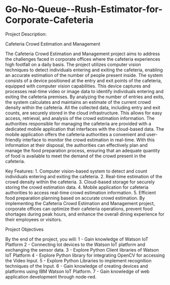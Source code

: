 # Go-No-Queue--Rush-Estimator-for-Corporate-Cafeteria

Project Description: 

Cafeteria Crowd Estimation and Management

The Cafeteria Crowd Estimation and Management project aims to address the challenges faced in corporate offices where the cafeteria experiences high footfall on a daily basis. The project utilizes computer vision techniques to detect individuals entering and exiting the cafeteria, enabling an accurate estimation of the number of people present inside.
The system consists of a device positioned at the entry and exit points of the cafeteria, equipped with computer vision capabilities. This device captures and processes real-time video or image data to identify individuals entering and exiting the cafeteria premises. By analyzing the number of entries and exits, the system calculates and maintains an estimate of the current crowd density within the cafeteria.
All the collected data, including entry and exit counts, are securely stored in the cloud infrastructure. This allows for easy access, retrieval, and analysis of the crowd estimation information. The authorities responsible for managing the cafeteria are provided with a dedicated mobile application that interfaces with the cloud-based data.
The mobile application offers the cafeteria authorities a convenient and user-friendly interface to monitor the crowd estimation in real-time. With this information at their disposal, the authorities can effectively plan and manage the food preparation process, ensuring that an adequate quantity of food is available to meet the demand of the crowd present in the cafeteria.


Key Features:
          1. Computer vision-based system to detect and count individuals entering and exiting the cafeteria.
          2. Real-time estimation of the crowd density within the cafeteria.
          3. Cloud-based storage for securely storing the crowd estimation data.
          4. Mobile application for cafeteria authorities to access real-time crowd estimation information.
          5. Efficient food preparation planning based on accurate crowd estimation.
By implementing the Cafeteria Crowd Estimation and Management project, corporate offices can optimize their cafeteria operations, prevent food shortages during peak hours, and enhance the overall dining experience for their employees or visitors.

Project Objectives

By the end of the project, you will:
    1 - Gain knowledge of Watson IoT Platform
    2 - Connecting Iot devices to the Watson IoT platform and exchanging the sensor data.
    3 - Explore Python Client libraries of Watson IoT Platform
    4 - Explore Python library for integrating OpenCV for accessing the Video Input.
    5 - Explore Python Libraries to implement recognition techniques of the Input.
    6 - Gain knowledge of creating devices and platforms using IBM Watson IoT Platform.
    7 - Gain knowledge of web application development through node-red.
